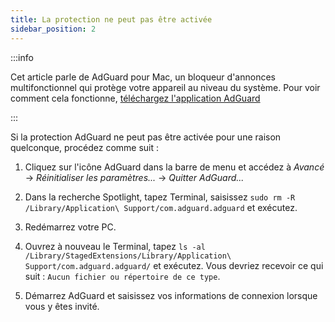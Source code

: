 ```yaml
---
title: La protection ne peut pas être activée
sidebar_position: 2
---
```


:::info

Cet article parle de AdGuard pour Mac, un bloqueur d'annonces multifonctionnel qui protège votre appareil au niveau du système. Pour voir comment cela fonctionne, [téléchargez l'application AdGuard](https://agrd.io/download-kb-adblock)

:::

Si la protection AdGuard ne peut pas être activée pour une raison quelconque, procédez comme suit :

1. Cliquez sur l'icône AdGuard dans la barre de menu et accédez à *Avancé* → *Réinitialiser les paramètres...* → *Quitter AdGuard...*

2. Dans la recherche Spotlight, tapez Terminal, saisissez `sudo rm -R /Library/Application\ Support/com.adguard.adguard` et exécutez.

3. Redémarrez votre PC.

4. Ouvrez à nouveau le Terminal, tapez `ls -al /Library/StagedExtensions/Library/Application\ Support/com.adguard.adguard/` et exécutez. Vous devriez recevoir ce qui suit : `Aucun fichier ou répertoire de ce type`.

5. Démarrez AdGuard et saisissez vos informations de connexion lorsque vous y êtes invité.

